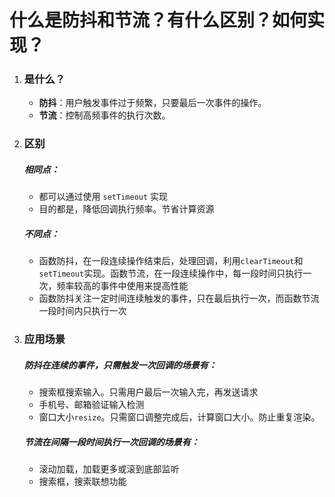 # 什么是防抖和节流？有什么区别？如何实现？

1. ### 是什么？

   + **防抖**：用户触发事件过于频繁，只要最后一次事件的操作。
   + **节流**：控制高频事件的执行次数。

2. ### 区别

   ##### 相同点：

   + 都可以通过使用 `setTimeout` 实现
   + 目的都是，降低回调执行频率。节省计算资源

   ##### 不同点：

   + 函数防抖，在一段连续操作结束后，处理回调，利用`clearTimeout`和 `setTimeout`实现。函数节流，在一段连续操作中，每一段时间只执行一次，频率较高的事件中使用来提高性能
   + 函数防抖关注一定时间连续触发的事件，只在最后执行一次，而函数节流一段时间内只执行一次

3. ### 应用场景

   ##### 防抖在连续的事件，只需触发一次回调的场景有：

   + 搜索框搜索输入。只需用户最后一次输入完，再发送请求
   + 手机号、邮箱验证输入检测
   + 窗口大小`resize`。只需窗口调整完成后，计算窗口大小。防止重复渲染。

   ##### 节流在间隔一段时间执行一次回调的场景有：

   + 滚动加载，加载更多或滚到底部监听
   + 搜索框，搜索联想功能